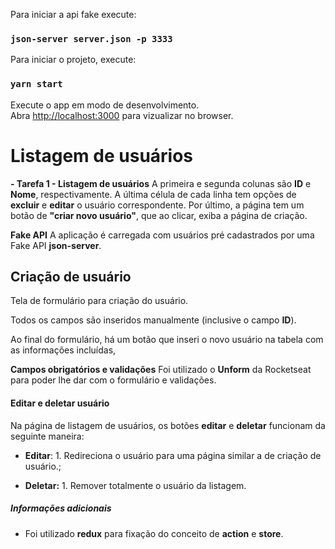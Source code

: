 Para iniciar a api fake execute:

### `json-server server.json -p 3333`

Para iniciar o projeto, execute:

### `yarn start`

Execute o app em modo de desenvolvimento.<br>
Abra [http://localhost:3000](http://localhost:3000) para vizualizar no browser.

# Listagem de usuários

**- Tarefa 1 - Listagem de usuários**
A primeira e segunda colunas são **ID** e **Nome**, respectivamente.
A última célula de cada linha tem opções de **excluir** e **editar** o usuário correspondente.
Por último, a página tem um botão de **"criar novo usuário"**, que ao clicar, exiba a página de criação.

**Fake API**
A aplicação é carregada com usuários pré cadastrados por uma Fake API **json-server**.

## Criação de usuário

Tela de formulário para criação do usuário.

Todos os campos são inseridos manualmente (inclusive o campo **ID**).

Ao final do formulário, há um botão que inseri o novo usuário na tabela com as informações incluídas,

**Campos obrigatórios e validações**
Foi utilizado o **Unform** da Rocketseat para poder lhe dar com o formulário e validações.

#### Editar e deletar usuário

Na página de listagem de usuários, os botões **editar** e **deletar** funcionam da seguinte maneira:

- **Editar**: 1. Redireciona o usuário para uma página similar a de criação de usuário.;

* **Deletar:** 1. Remover totalmente o usuário da listagem.

##### Informações adicionais

- Foi utilizado **redux** para fixação do conceito de **action** e **store**.

